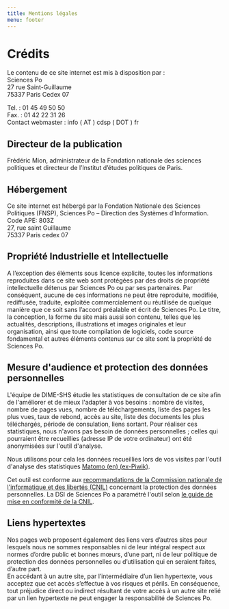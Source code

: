 ```yaml
---
title: Mentions légales
menu: footer
---
```


# Crédits

Le contenu de ce site internet est mis à disposition par :<br>
Sciences Po<br>
27 rue Saint-Guillaume<br>
75337 Paris Cedex 07<br>

Tel. : 01 45 49 50 50<br>
Fax. : 01 42 22 31 26<br>
Contact webmaster : info ( AT ) cdsp ( DOT ) fr<br>

## Directeur de la publication

Frédéric Mion, administrateur de la Fondation nationale des sciences politiques et directeur de l’Institut d’études politiques de Paris.

## Hébergement

Ce site internet est hébergé par la Fondation Nationale des Sciences Politiques (FNSP), Sciences Po – Direction des Systèmes d’Information.<br>
Code APE: 803Z<br>
27, rue saint Guillaume<br>
75337 Paris cedex 07<br>

##  Propriété Industrielle et Intellectuelle

A l’exception des éléments sous licence explicite, toutes les informations reproduites dans ce site web sont protégées par des droits de propriété intellectuelle détenus par Sciences Po ou par ses partenaires.
Par conséquent, aucune de ces informations ne peut être reproduite, modifiée, rediffusée, traduite, exploitée commercialement ou réutilisée de quelque manière que ce soit sans l’accord préalable et écrit de Sciences Po.
Le titre, la conception, la forme du site mais aussi son contenu, telles que les actualités, descriptions, illustrations et images originales et leur organisation, ainsi que toute compilation de logiciels, code source fondamental et autres éléments contenus sur ce site sont la propriété de Sciences Po.

## Mesure d'audience et protection des données personnelles

L'équipe de DIME-SHS étudie les statistiques de consultation de ce site afin de l'améliorer et de mieux l'adapter à vos besoins : nombre de visites, nombre de pages vues, nombre de téléchargements, liste des pages les plus vues, taux de rebond, accès au site, liste des documents les plus téléchargés, période de consulation, liens sortant. Pour réaliser ces statistiques, nous n'avons pas besoin de données personnelles ; celles qui pourraient être recueillies (adresse IP de votre ordinateur) ont été anonymisées sur l'outil d'analyse.

Nous utilisons pour cela les données recueillies lors de vos visites par l'outil d'analyse des statistiques [Matomo (en) (ex-Piwik)](https://matomo.org/what-is-matomo/).

Cet outil est conforme aux [recommandations de la Commission nationale de l'informatique et des libertés (CNIL)](https://www.cnil.fr/fr/solutions-pour-les-cookies-de-mesure-daudience) concernant la protection des données personnelles. La DSI de Sciences Po a paramétré l'outil selon [le guide de mise en conformité de la CNIL](https://www.cnil.fr/sites/default/files/typo/document/Configuration_piwik.pdf).

## Liens hypertextes

Nos pages web proposent également des liens vers d’autres sites pour lesquels nous ne sommes responsables ni de leur intégral respect aux normes d’ordre public et bonnes mœurs, d’une part, ni de leur politique de protection des données personnelles ou d’utilisation qui en seraient faites, d’autre part.<br>
En accédant à un autre site, par l’intermédiaire d’un lien hypertexte, vous acceptez que cet accès s’effectue à vos risques et périls. En conséquence, tout préjudice direct ou indirect résultant de votre accès à un autre site relié par un lien hypertexte ne peut engager la responsabilité de Sciences Po.
